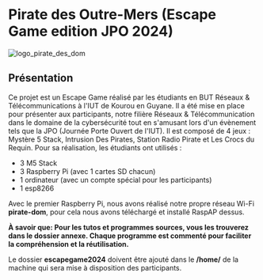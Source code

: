 # Pirate des Outre-Mers (Escape Game edition JPO 2024)
![logo_pirate_des_dom](https://github.com/user-attachments/assets/01934350-f3e3-4c68-81c6-88f061f609ec)
## Présentation
Ce projet est un Escape Game réalisé par les étudiants en BUT Réseaux & Télécommunications à l'IUT de Kourou en Guyane. Il a été mise en place pour présenter aux participants, notre filière Réseaux & Télécommunication dans le domaine de la cybersécurité tout en s'amusant lors d'un évènement tels que la JPO (Journée Porte Ouvert de l'IUT). Il est composé de 4 jeux : Mystère 5 Stack, Intrusion Des Pirates, Station Radio Pirate et Les Crocs du Requin. Pour sa réalisation, les étudiants ont utilisés :
- 3 M5 Stack
- 3 Raspberry Pi (avec 1 cartes SD chacun)
- 1 ordinateur (avec un compte spécial pour les participants)
- 1 esp8266

Avec le premier Raspberry Pi, nous avons réalisé notre propre réseau Wi-Fi **pirate-dom**, pour cela nous avons téléchargé et installé RaspAP dessus.

**À savoir que: Pour les tutos et programmes sources, vous les trouverez dans le dossier annexe. Chaque programme est commenté pour faciliter la compréhension et la réutilisation.**

Le dossier **escapegame2024** doivent être ajouté dans le **/home/** de la machine qui sera mise à disposition des participants.
